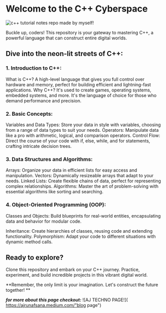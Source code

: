 
# Welcome to the C++ Cyberspace 

![c++ tutorial notes repo made by myself!](https://blogger.googleusercontent.com/img/b/R29vZ2xl/AVvXsEh4PiNoy-sqv2Rkg5qYukXwxgE_6JgXO1kJaKSsPNO0TYlNmERMn2e64bDd5PMZVFLS4TEQqAQf9ep9SpevC5MOzynVOSPXj6w0_KReoM_bDY3TwEsV_zyzaLS7N1zbQLJFFkfmMHJsxpAmBLXg9p00CqKARi_hTrDSgYcjFZaxPYffmEziV5WSbhJLzHuo/w582-h301/cpp.png "cpp image")

Buckle up, coders! This repository is your gateway to mastering C++, a powerful language that can construct entire digital worlds.

## Dive into the neon-lit streets of C++:

### 1. Introduction to C++:

What is C++? A high-level language that gives you full control over hardware and memory, perfect for building efficient and lightning-fast applications.
Why C++? It's used to create games, operating systems, embedded systems, and more. It's the language of choice for those who demand performance and precision.
### 2. Basic Concepts:

Variables and Data Types: Store your data in style with variables, choosing from a range of data types to suit your needs.
Operators: Manipulate data like a pro with arithmetic, logical, and comparison operators.
Control Flow: Direct the course of your code with if, else, while, and for statements, crafting intricate decision trees.
### 3. Data Structures and Algorithms:

Arrays: Organize your data in efficient lists for easy access and manipulation.
Vectors: Dynamically resizeable arrays that adapt to your needs.
Linked Lists: Create flexible chains of data, perfect for representing complex relationships.
Algorithms: Master the art of problem-solving with essential algorithms like sorting and searching.
### 4. Object-Oriented Programming (OOP):

Classes and Objects: Build blueprints for real-world entities, encapsulating data and behavior for modular code.

Inheritance: Create hierarchies of classes, reusing code and extending functionality.
Polymorphism: Adapt your code to different situations with dynamic method calls.
## Ready to explore?

Clone this repository and embark on your C++ journey. Practice, experiment, and build incredible projects in this vibrant digital world.

**Remember, the only limit is your imagination. Let's construct the future together! **


***for more about this page checkout:*** 
![AJ TECHNO PAGE!]( https://ajrunafsana.medium.com/"blog page")
